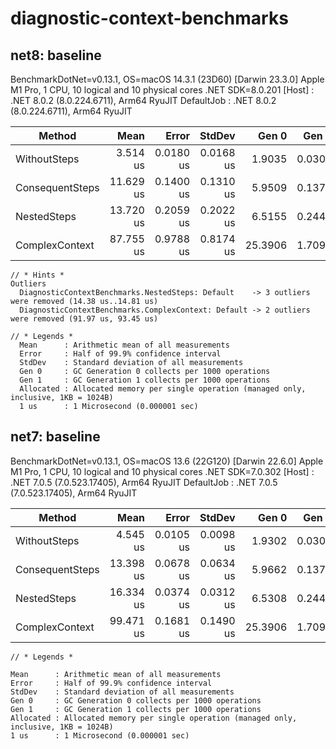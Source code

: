 # diagnostic-context-benchmarks

## net8: baseline

BenchmarkDotNet=v0.13.1, OS=macOS 14.3.1 (23D60) [Darwin 23.3.0]
Apple M1 Pro, 1 CPU, 10 logical and 10 physical cores
.NET SDK=8.0.201
  [Host]     : .NET 8.0.2 (8.0.224.6711), Arm64 RyuJIT
  DefaultJob : .NET 8.0.2 (8.0.224.6711), Arm64 RyuJIT


|          Method |      Mean |     Error |    StdDev |   Gen 0 |  Gen 1 | Allocated |
|---------------- |----------:|----------:|----------:|--------:|-------:|----------:|
|    WithoutSteps |  3.514 us | 0.0180 us | 0.0168 us |  1.9035 | 0.0305 |     12 KB |
| ConsequentSteps | 11.629 us | 0.1400 us | 0.1310 us |  5.9509 | 0.1373 |     37 KB |
|     NestedSteps | 13.720 us | 0.2059 us | 0.2022 us |  6.5155 | 0.2441 |     40 KB |
|  ComplexContext | 87.755 us | 0.9788 us | 0.8174 us | 25.3906 | 1.7090 |    156 KB |

```
// * Hints *
Outliers
  DiagnosticContextBenchmarks.NestedSteps: Default    -> 3 outliers were removed (14.38 us..14.81 us)
  DiagnosticContextBenchmarks.ComplexContext: Default -> 2 outliers were removed (91.97 us, 93.45 us)

// * Legends *
  Mean      : Arithmetic mean of all measurements
  Error     : Half of 99.9% confidence interval
  StdDev    : Standard deviation of all measurements
  Gen 0     : GC Generation 0 collects per 1000 operations
  Gen 1     : GC Generation 1 collects per 1000 operations
  Allocated : Allocated memory per single operation (managed only, inclusive, 1KB = 1024B)
  1 us      : 1 Microsecond (0.000001 sec)
```

## net7: baseline

BenchmarkDotNet=v0.13.1, OS=macOS 13.6 (22G120) [Darwin 22.6.0]
Apple M1 Pro, 1 CPU, 10 logical and 10 physical cores
.NET SDK=7.0.302
  [Host]     : .NET 7.0.5 (7.0.523.17405), Arm64 RyuJIT
  DefaultJob : .NET 7.0.5 (7.0.523.17405), Arm64 RyuJIT


|          Method |      Mean |     Error |    StdDev |   Gen 0 |  Gen 1 | Allocated |
|---------------- |----------:|----------:|----------:|--------:|-------:|----------:|
|    WithoutSteps |  4.545 us | 0.0105 us | 0.0098 us |  1.9302 | 0.0305 |     12 KB |
| ConsequentSteps | 13.398 us | 0.0678 us | 0.0634 us |  5.9662 | 0.1373 |     37 KB |
|     NestedSteps | 16.334 us | 0.0374 us | 0.0312 us |  6.5308 | 0.2441 |     40 KB |
|  ComplexContext | 99.471 us | 0.1681 us | 0.1490 us | 25.3906 | 1.7090 |    156 KB |

```
// * Legends *

Mean      : Arithmetic mean of all measurements
Error     : Half of 99.9% confidence interval
StdDev    : Standard deviation of all measurements
Gen 0     : GC Generation 0 collects per 1000 operations
Gen 1     : GC Generation 1 collects per 1000 operations
Allocated : Allocated memory per single operation (managed only, inclusive, 1KB = 1024B)
1 us      : 1 Microsecond (0.000001 sec)
```

